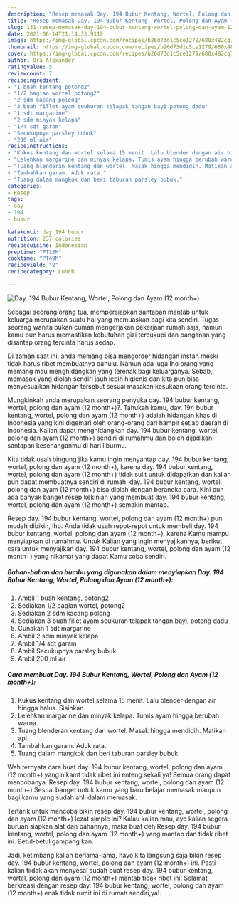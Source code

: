 ```yaml
---
description: "Resep memasak Day. 194 Bubur Kentang, Wortel, Polong dan Ayam (12 month+) yang lezat dan Mudah Dibuat"
title: "Resep memasak Day. 194 Bubur Kentang, Wortel, Polong dan Ayam (12 month+) yang lezat dan Mudah Dibuat"
slug: 131-resep-memasak-day-194-bubur-kentang-wortel-polong-dan-ayam-12-month-yang-lezat-dan-mudah-dibuat
date: 2021-06-14T21:14:33.931Z
image: https://img-global.cpcdn.com/recipes/b26d73d1c5ce1279/680x482cq70/day-194-bubur-kentang-wortel-polong-dan-ayam-12-month-foto-resep-utama.jpg
thumbnail: https://img-global.cpcdn.com/recipes/b26d73d1c5ce1279/680x482cq70/day-194-bubur-kentang-wortel-polong-dan-ayam-12-month-foto-resep-utama.jpg
cover: https://img-global.cpcdn.com/recipes/b26d73d1c5ce1279/680x482cq70/day-194-bubur-kentang-wortel-polong-dan-ayam-12-month-foto-resep-utama.jpg
author: Ora Alexander
ratingvalue: 5
reviewcount: 7
recipeingredient:
- "1 buah kentang potong2"
- "1/2 bagian wortel potong2"
- "2 sdm kacang polong"
- "3 buah fillet ayam seukuran telapak tangan bayi potong dadu"
- "1 sdt margarine"
- "2 sdm minyak kelapa"
- "1/4 sdt garam"
- "Secukupnya parsley bubuk"
- "200 ml air"
recipeinstructions:
- "Kukus kentang dan wortel selama 15 menit. Lalu blender dengan air hingga halus. Sisihkan."
- "Lelehkan margarine dan minyak kelapa. Tumis ayam hingga berubah warna."
- "Tuang blenderan kentang dan wortel. Masak hingga mendidih. Matikan api."
- "Tambahkan garam. Aduk rata."
- "Tuang dalam mangkok dan beri taburan parsley bubuk."
categories:
- Resep
tags:
- day
- 194
- bubur

katakunci: day 194 bubur 
nutrition: 237 calories
recipecuisine: Indonesian
preptime: "PT13M"
cooktime: "PT49M"
recipeyield: "2"
recipecategory: Lunch

---
```



![Day. 194 Bubur Kentang, Wortel, Polong dan Ayam (12 month+)](https://img-global.cpcdn.com/recipes/b26d73d1c5ce1279/680x482cq70/day-194-bubur-kentang-wortel-polong-dan-ayam-12-month-foto-resep-utama.jpg)

Sebagai seorang orang tua, mempersiapkan santapan mantab untuk keluarga merupakan suatu hal yang memuaskan bagi kita sendiri. Tugas seorang  wanita bukan cuman mengerjakan pekerjaan rumah saja, namun kamu pun harus memastikan kebutuhan gizi tercukupi dan panganan yang disantap orang tercinta harus sedap.

Di zaman  saat ini, anda memang bisa mengorder hidangan instan meski tidak harus ribet membuatnya dahulu. Namun ada juga lho orang yang memang mau menghidangkan yang terenak bagi keluarganya. Sebab, memasak yang diolah sendiri jauh lebih higienis dan kita pun bisa menyesuaikan hidangan tersebut sesuai masakan kesukaan orang tercinta. 



Mungkinkah anda merupakan seorang penyuka day. 194 bubur kentang, wortel, polong dan ayam (12 month+)?. Tahukah kamu, day. 194 bubur kentang, wortel, polong dan ayam (12 month+) adalah hidangan khas di Indonesia yang kini digemari oleh orang-orang dari hampir setiap daerah di Indonesia. Kalian dapat menghidangkan day. 194 bubur kentang, wortel, polong dan ayam (12 month+) sendiri di rumahmu dan boleh dijadikan santapan kesenanganmu di hari liburmu.

Kita tidak usah bingung jika kamu ingin menyantap day. 194 bubur kentang, wortel, polong dan ayam (12 month+), karena day. 194 bubur kentang, wortel, polong dan ayam (12 month+) tidak sulit untuk didapatkan dan kalian pun dapat membuatnya sendiri di rumah. day. 194 bubur kentang, wortel, polong dan ayam (12 month+) bisa diolah dengan beraneka cara. Kini pun ada banyak banget resep kekinian yang membuat day. 194 bubur kentang, wortel, polong dan ayam (12 month+) semakin mantap.

Resep day. 194 bubur kentang, wortel, polong dan ayam (12 month+) pun mudah dibikin, lho. Anda tidak usah repot-repot untuk membeli day. 194 bubur kentang, wortel, polong dan ayam (12 month+), karena Kamu mampu menyiapkan di rumahmu. Untuk Kalian yang ingin menyajikannya, berikut cara untuk menyajikan day. 194 bubur kentang, wortel, polong dan ayam (12 month+) yang nikamat yang dapat Kamu coba sendiri.

<!--inarticleads1-->

##### Bahan-bahan dan bumbu yang digunakan dalam menyiapkan Day. 194 Bubur Kentang, Wortel, Polong dan Ayam (12 month+):

1. Ambil 1 buah kentang, potong2
1. Sediakan 1/2 bagian wortel, potong2
1. Sediakan 2 sdm kacang polong
1. Sediakan 3 buah fillet ayam seukuran telapak tangan bayi, potong dadu
1. Gunakan 1 sdt margarine
1. Ambil 2 sdm minyak kelapa
1. Ambil 1/4 sdt garam
1. Ambil Secukupnya parsley bubuk
1. Ambil 200 ml air




<!--inarticleads2-->

##### Cara membuat Day. 194 Bubur Kentang, Wortel, Polong dan Ayam (12 month+):

1. Kukus kentang dan wortel selama 15 menit. Lalu blender dengan air hingga halus. Sisihkan.
1. Lelehkan margarine dan minyak kelapa. Tumis ayam hingga berubah warna.
1. Tuang blenderan kentang dan wortel. Masak hingga mendidih. Matikan api.
1. Tambahkan garam. Aduk rata.
1. Tuang dalam mangkok dan beri taburan parsley bubuk.




Wah ternyata cara buat day. 194 bubur kentang, wortel, polong dan ayam (12 month+) yang nikamt tidak ribet ini enteng sekali ya! Semua orang dapat mencobanya. Resep day. 194 bubur kentang, wortel, polong dan ayam (12 month+) Sesuai banget untuk kamu yang baru belajar memasak maupun bagi kamu yang sudah ahli dalam memasak.

Tertarik untuk mencoba bikin resep day. 194 bubur kentang, wortel, polong dan ayam (12 month+) lezat simple ini? Kalau kalian mau, ayo kalian segera buruan siapkan alat dan bahannya, maka buat deh Resep day. 194 bubur kentang, wortel, polong dan ayam (12 month+) yang mantab dan tidak ribet ini. Betul-betul gampang kan. 

Jadi, ketimbang kalian berlama-lama, hayo kita langsung saja bikin resep day. 194 bubur kentang, wortel, polong dan ayam (12 month+) ini. Pasti kalian tiidak akan menyesal sudah buat resep day. 194 bubur kentang, wortel, polong dan ayam (12 month+) mantab tidak ribet ini! Selamat berkreasi dengan resep day. 194 bubur kentang, wortel, polong dan ayam (12 month+) enak tidak rumit ini di rumah sendiri,ya!.


